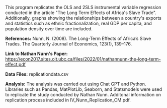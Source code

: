 This program replicates the OLS and 2SLS instrumental variable regression conducted in the article "The Long Term Effects of Africa's Slave Trade".
Additionally, graphs showing the relationships between a country's exports and statistics such as ethnic fractionalization, real GDP per capita, and population density over time are included. 

**References:**
Nunn, N. (2008). The Long-Term Effects of Africa’s Slave Trades. The Quarterly Journal of Economics, 123(1), 139–176.

**Link to Nathan Nunn's Paper:** 
https://econ2017.sites.olt.ubc.ca/files/2022/01/nathannunn-the-long-term-effect.pdf

**Data Files:**
replicationdata.csv

**Analysis:**
The analysis was carried out using Chat GPT and Python. Libraries such as Pandas, MatPlotLib, Seaborn, and Statsmodels were used to replicate the study conducted by Nathan Nunn. Additonal information on replication process included in IV_Nunn_Replication_CM.pdf.
